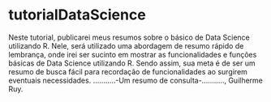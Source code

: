 # tutorialDataScience
Neste tutorial, publicarei meus resumos sobre o básico de Data Science utilizando R.
Nele, será utilizado uma abordagem de resumo rápido de lembrança, onde irei ser sucinto em mostrar as funcionalidades e funções básicas de Data Science utilizando R.
Sendo assim, sua meta é de ser um resumo de busca fácil para recordação de funcionalidades ao surgirem eventuais necessidades.
...........-Um resumo de consulta-...........,
Guilherme Ruy.
